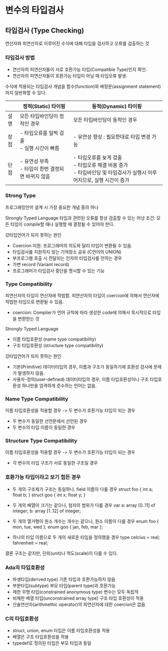 # 변수의 타입검사

## 타입검사 (Type Checking)

연산자와 피연산자로 이루어진 수식에 대해 타입을 검사하고 오류를 검출하는 것

### 타입검사 방법
- 연산자의 피연산자들이 서로 호환가능 타입(Compatible Type)인지 확인.
- 연산자의 피연산자들이 호환가능 타입이 아닐 때 타입오류 발생.

수식에 적용되는 타입검사 개념을 함수(function)와 배정문(assignment statement)까지 일반화할 수 있다.

|      | 정적(Static) 타이핑                                   | 동적(Dynamic) 타이핑                                         |
| ---- | ----------------------------------------------------- | ------------------------------------------------------------ |
| 설명 | 모든 타입바인딩이 정적인 경우                         | 모든 타입바인딩이 동적인 경우                                |
| 장점 | - 타입오류를 일찍 검출<br />- 실행 시간이 빠름        | - 유연성 향상 : 필요한대로 타입 변경 가능                    |
| 단점 | - 유연성 부족<br />- 타입이 한번 결정되면 바뀌지 않음 | - 타입오류를 늦게 검출<br />- 타입오류 해결 비용 증가<br />- 타입바인딩 및 타입검사가 실행시 이루어지므로, 실행 시간이 증가 |

### Strong Type 
프로그래밍언어 설계 시 가장 중요한 개념 중의 하나

Strongly Typed Language
타입과 관련된 오류를 항상 검출할 수 있는 어넝
조건: 모든 타입이 compile할 때나 실행할 때 결정될 수 있어야 한다.

강타입언어가 되지 못하는 원인
* Coercion 지원: 프로그래머의 의도와 달리 타입이 변환될 수 있음.
* 타입검사를 지원하지 않는 기억장소 공유 (C언어의 UNION)
* 부프로그램 호출 시 전달되는 인자의 타입검사를 안하는 경우
* 가변 record (Variant record)
* 프로그래머가 타입검사 중단을 명시할 수 있는 기능

### Type Compatibility
피연산자의 타입이 연산자에 적법함.
피연산자의 타입이 coercion에 의해서 연산자에 적법한 타입으로 변환될 수 있음.
- coercion: Compiler가 언어 규칙에 따라 생성한 code에 의해서 묵시적으로 타입을 변환한는 것

Strongly Typed Language
- 이름 타입호환성 (name type compatibility)
- 구조 타입호환성 (structure type compatibility)

강타입언어가 되지 못하는 원인
* 기본(Primitive) 데이터타입의 경우, 이름과 구조가 동일하기에 호환성 검사에 문제가 발생하지 않음.
* 사용자-정의(user-defined) 데이터타입의 경우, 이름 타입호환성이나 구조 타입호환성 하나만을 엄격하게 준수하는 언어는 없음.

### Name Type Compatibility
이름 타입호환성을 적용할 경우 -> 두 변수가 호환가능 타입이 되는 경우
- 두 변수가 동일한 선언문에서 선언된 경우
- 두 변수의 타입 이름이 동일한 경우

### Structure Type Compatibility
이름 타입호환성을 적용할 경우 -> 두 변수가 호환가능 타입이 되는 경우
- 각 변수의 타입 구조가 서로 동일한 구조일 경우

### 호환가능 타입이라고 보기 힘든 경우

- 두 개의 구조체가 구조는 동일하나. field 이름이 다를 경우 
struct foo { int a; float b; }
struct goo { int x; float y; }

- 두 개의 배열이 크기는 같으나, 첨자의 범위가 다를 경우
var a: array [0..11] of integer;
    b: array [1..12] of integer;
    
- 두 개의 열거형이 원소 개수는 개수는 같으나, 원소 이름이 다를 경우
  enum foo { mon, tue, wed };
  enum goo { jan, feb, mar };
  
- 하나의 타입 이름으로 두 개의 새로운 타입을 정의했을 경우
type celcius = real;
     fahrenheit = real;
     
결론 구조는 같지만, 단위(unit)나 척도(scale)이 다를 수 있다.

### Ada의 타입호환성
* 파생타입(derived type) 기존 타입과 호환가능하지 않음
* 부분타입(subtype) 부모 타입(parent type)과 호환가능
* 제한 무명 타입(constrained anonymous type) 변수는 모두 독립적
* 비제한 배열 타입(unconstrained array type) 구조 타입 호환성이 적용
* 산술연산자(arithmethic operator)의 피연산자에 대한 coercion은 없음

### C의 타입호환성
* struct, union, enum 타입은 이름 타입호환성을 적용
* 배열은 구조 타입호환성을 적용
* typedef로 정의된 타입은 부모 타입과 동일

